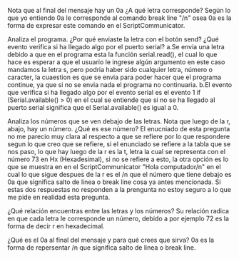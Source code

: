 Nota que al final del mensaje hay un 0a ¿A qué letra corresponde?
Según lo que yo entiendo 0a le corresponde al comando break line "/n" osea 0a es la forma de expresar este comando en el ScriptCommunicator.

Analiza el programa. ¿Por qué enviaste la letra con el botón send? ¿Qué evento verifica si ha llegado algo por el puerto serial?
a.Se envia una letra debido a que en el programa esta la función serial.read(), el cual lo que hace es esperar a que el usuario le ingrese algún argumento en este caso mandamos la letra s, pero podria haber sido cualquier letra, número o caracter, la cuaestion es que se envia para poder hacer que el programa continue, ya que si no se envia nada el programa no continuaria.
b.El evento que verifica si ha llegado algo por el evento serial es el evento 1  if (Serial.available() > 0) en el cual se entiende que si no se ha llegado al puerto serial significa que el Serial.available() es igual a 0.

Analiza los números que se ven debajo de las letras. Nota que luego de la r, abajo, hay un número. ¿Qué es ese número?
El enucniado de esta pregunta no me parecio muy clara al respecto a que se refiere por lo que respondere segun lo que creo que se refiere, si el enunciado se refiere a la tabla que se nos paso, lo que hay luego de la r es la t, letra la cual se representa con el número 73 en Hx (Hexadesimal), si no se refiere a esto, la otra opción es lo que se muestra en en el ScriptCommunicator "Hola computador/n" en el cual lo que sigue despues de la r es el /n que el número que tiene debajo es 0a que significa salto de linea o break line cosa ya antes mencionada. Si estas dos respuestas no responden a la prengunta no estoy seguro a lo que me pide en realidad esta pregunta.

¿Qué relación encuentras entre las letras y los números?
Su relación radica en que cada letra le corresponde un número, debido a por ejemplo 72 es la forma de decir r en hexadecimal.

¿Qué es el 0a al final del mensaje y para qué crees que sirva?
0a es la forma de repersentar /n  que significa salto de linea o break line.


